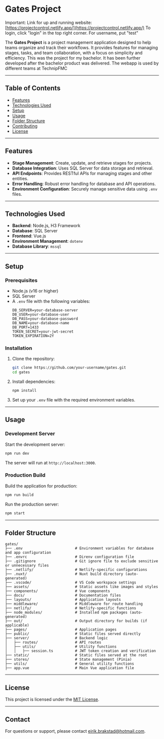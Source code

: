 # Gates Project
Important:
Link for up and running website: [https://projectcontrol.netlify.app/](https://projectcontrol.netlify.app/)
To login, click "login" in the top right corner. For username, put "test"

The **Gates Project** is a project management application designed to help teams organize and track their workflows. It provides features for managing stages, tasks, and team collaboration, with a focus on simplicity and efficiency.
This was the project for my bachelor. It has been further developed after the bachelor product was delivered.
The webapp is used by different teams at TechnipFMC

---

## Table of Contents

- [Features](#features)
- [Technologies Used](#technologies-used)
- [Setup](#setup)
- [Usage](#usage)
- [Folder Structure](#folder-structure)
- [Contributing](#contributing)
- [License](#license)

---

## Features

- **Stage Management**: Create, update, and retrieve stages for projects.
- **Database Integration**: Uses SQL Server for data storage and retrieval.
- **API Endpoints**: Provides RESTful APIs for managing stages and other entities.
- **Error Handling**: Robust error handling for database and API operations.
- **Environment Configuration**: Securely manage sensitive data using `.env` files.

---

## Technologies Used

- **Backend**: Node.js, H3 Framework
- **Database**: SQL Server
- **Frontend**: Vue.js
- **Environment Management**: `dotenv`
- **Database Library**: `mssql`

---

## Setup

### Prerequisites

- Node.js (v16 or higher)
- SQL Server
- A `.env` file with the following variables:
  ```properties
  DB_SERVER=your-database-server
  DB_USER=your-database-user
  DB_PASS=your-database-password
  DB_NAME=your-database-name
  DB_PORT=1433
  TOKEN_SECRET=your-jwt-secret
  TOKEN_EXPIRATION=2Y
  ```

### Installation

1. Clone the repository:
   ```bash
   git clone https://github.com/your-username/gates.git
   cd gates
   ```

2. Install dependencies:
   ```bash
   npm install
   ```

3. Set up your `.env` file with the required environment variables.

---

## Usage

### Development Server

Start the development server:
```bash
npm run dev
```

The server will run at `http://localhost:3000`.

### Production Build

Build the application for production:
```bash
npm run build
```

Run the production server:
```bash
npm start
```

---

## Folder Structure

```
gates/
├── .env                        # Environment variables for database and app configuration
├── .envrc                      # Direnv configuration file
├── .gitignore                  # Git ignore file to exclude sensitive or unnecessary files
├── .netlify/                   # Netlify-specific configurations
├── .nuxt/                      # Nuxt build directory (auto-generated)
├── .vscode/                    # VS Code workspace settings
├── assets/                     # Static assets like images and styles
├── components/                 # Vue components
├── docs/                       # Documentation files
├── layouts/                    # Application layouts
├── middleware/                 # Middleware for route handling
├── netlify/                    # Netlify-specific functions
├── node_modules/               # Installed npm packages (auto-generated)
├── out/                        # Output directory for builds (if applicable)
├── pages/                      # Application pages
├── public/                     # Static files served directly
├── server/                     # Backend logic
│   ├── routes/                 # API routes
│   ├── utils/                  # Utility functions
│   │   ├── session.ts          # JWT token creation and verification
├── static/                     # Static files served at the root
├── stores/                     # State management (Pinia)
├── utils/                      # General utility functions
├── app.vue                     # Main Vue application file
```

---


## License

This project is licensed under the [MIT License](LICENSE).

---

## Contact

For questions or support, please contact [eirik.brakstad@hotmail.com](mailto:your-email@example.com).

